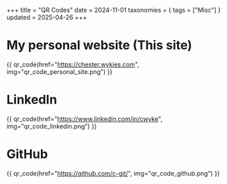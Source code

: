 +++
title = "QR Codes"
date = 2024-11-01
taxonomies = { tags = ["Misc"] }
updated = 2025-04-26
+++

# My personal website (This site)

{{ qr_code(href="https://chester.wykies.com", img="qr_code_personal_site.png") }}

# LinkedIn

{{ qr_code(href="https://www.linkedin.com/in/cwyke", img="qr_code_linkedin.png") }}

# GitHub

{{ qr_code(href="https://github.com/c-git/", img="qr_code_github.png") }}
